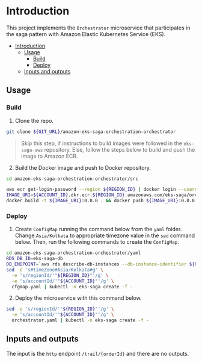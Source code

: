 # Introduction

This project implements the `Orchestrator` microservice that participates in the saga pattern with Amazon Elastic Kubernetes Service (EKS).

- [Introduction](#introduction)
  - [Usage](#usage)
    - [Build](#build)
    - [Deploy](#deploy)
  - [Inputs and outputs](#inputs-and-outputs)

## Usage

### Build

1. Clone the repo.

```bash
git clone ${GIT_URL}/amazon-eks-saga-orchestration-orchestrator
```

> Skip this step, if instructions to build images were followed in the `eks-saga-aws` repository. Else, follow the steps below to build and push the image to Amazon ECR.

2. Build the Docker image and push to Docker repository.

```bash
cd amazon-eks-saga-orchestration-orchestrator/src

aws ecr get-login-password --region ${REGION_ID} | docker login --username AWS --password-stdin ${ACCOUNT_ID}.dkr.ecr.${REGION_ID}.amazonaws.com
IMAGE_URI=${ACCOUNT_ID}.dkr.ecr.${REGION_ID}.amazonaws.com/eks-saga/orchestrator
docker build -t ${IMAGE_URI}:0.0.0 . && docker push ${IMAGE_URI}:0.0.0
```

### Deploy

1. Create `ConfigMap` running the command below from the `yaml` folder. Change `Asia/Kolkata` to appropriate timezone value in the `sed` command below. Then, run the following commands to create the `ConfigMap`.

```bash
cd amazon-eks-saga-orchestration-orchestrator/yaml
RDS_DB_ID=eks-saga-db
DB_ENDPOINT=`aws rds describe-db-instances --db-instance-identifier ${RDS_DB_ID} --query 'DBInstances[0].Endpoint.Address' --output text`
sed -e 's#timeZone#Asia/Kolkata#g' \
  -e 's/regionId/'"${REGION_ID}"'/g' \
  -e 's/accountId/'"${ACCOUNT_ID}"'/g' \
  cfgmap.yaml | kubectl -n eks-saga create -f -
```

2. Deploy the microservice with this command below.

```bash
sed -e 's/regionId/'"${REGION_ID}"'/g' \
  -e 's/accountId/'"${ACCOUNT_ID}"'/g' \
  orchestrator.yaml | kubectl -n eks-saga create -f -
```

## Inputs and outputs

The input is the `http` endpoint `/trail/{orderId}` and there are no outputs.
